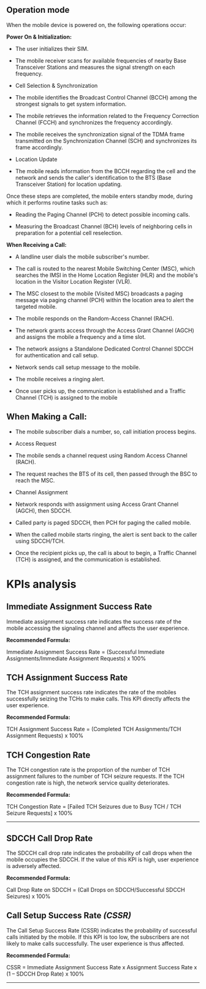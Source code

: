 ## Operation mode

When the mobile device is powered on, the following operations occur:

**Power On & Initialization:**

- The user initializes their SIM.

- The mobile receiver scans for available frequencies of nearby Base Transceiver Stations and measures the signal strength on each frequency.

- Cell Selection & Synchronization

- The mobile identifies the Broadcast Control Channel (BCCH) among the strongest signals to get system information.

- The mobile retrieves the information related to the Frequency Correction Channel (FCCH) and synchronizes the frequency accordingly.

- The mobile receives the synchronization signal of the TDMA frame transmitted on the Synchronization Channel (SCH) and synchronizes its frame accordingly.

- Location Update

- The mobile reads information from the BCCH regarding the cell and the network and sends the caller's identification to the BTS (Base Transceiver Station) for location updating.



Once these steps are completed, the mobile enters standby mode, during which it performs routine tasks such as:

- Reading the Paging Channel (PCH) to detect possible incoming calls.

- Measuring the Broadcast Channel (BCH) levels of neighboring cells in preparation for a potential cell reselection.



**When Receiving a Call:**

- A landline user dials the mobile subscriber's number.

- The call is routed to the nearest Mobile Switching Center (MSC), which searches the IMSI in the Home Location Register (HLR) and the mobile's location in the Visitor Location Register (VLR).

- The MSC closest to the mobile (Visited MSC) broadcasts a paging message via paging channel (PCH) within the location area to alert the targeted mobile.

- The mobile responds on the Random-Access Channel (RACH).

- The network grants access through the Access Grant Channel (AGCH) and assigns the mobile a frequency and a time slot.

- The network assigns a Standalone Dedicated Control Channel SDCCH for authentication and call setup.

- Network sends call setup message to the mobile.

- The mobile receives a ringing alert.

- Once user picks up, the communication is established and a Traffic Channel (TCH) is assigned to the mobile

## When Making a Call:

- The mobile subscriber dials a number, so, call initiation process begins.

- Access Request 

- The mobile sends a channel request using Random Access Channel (RACH).

- The request reaches the BTS of its cell, then passed through the BSC to reach the MSC.

- Channel Assignment

- Network responds with assignment using Access Grant Channel (AGCH), then SDCCH.

- Called party is paged SDCCH, then PCH for paging the called mobile.

- When the called mobile starts ringing, the alert is sent back to the caller using SDCCH/TCH.

- Once the recipient picks up, the call is about to begin, a Traffic Channel (TCH) is assigned, and the communication is established.



# KPIs analysis

## Immediate Assignment Success Rate

Immediate assignment success rate indicates the success rate of the mobile accessing the signaling channel and affects the user experience.

**Recommended Formula:**

Immediate Assignment Success Rate = (Successful Immediate Assignments/Immediate Assignment Requests) x 100%

## TCH Assignment Success Rate

The TCH assignment success rate indicates the rate of the mobiles successfully seizing the TCHs to make calls. This KPI directly affects the user experience.

**Recommended Formula:**

TCH Assignment Success Rate = (Completed TCH Assignments/TCH Assignment Requests) x 100%

## TCH Congestion Rate

The TCH congestion rate is the proportion of the number of TCH assignment failures to the number of TCH seizure requests. If the TCH congestion rate is high, the network service quality deteriorates.

**Recommended Formula:**

TCH Congestion Rate = [Failed TCH Seizures due to Busy TCH / TCH Seizure Requests] x 100%







---

## SDCCH Call Drop Rate

The SDCCH call drop rate indicates the probability of call drops when the mobile occupies the SDCCH. If the value of this KPI is high, user experience is adversely affected.

**Recommended Formula:**

Call Drop Rate on SDCCH = (Call Drops on SDCCH/Successful SDCCH Seizures) x 100%

## Call Setup Success Rate *(CSSR)*

The Call Setup Success Rate (CSSR) indicates the probability of successful calls initiated by the mobile. If this KPI is too low, the subscribers are not likely to make calls successfully. The user experience is thus affected.

**Recommended Formula:**

CSSR = Immediate Assignment Success Rate x Assignment Success Rate x (1 – SDCCH Drop Rate) x 100%

---
